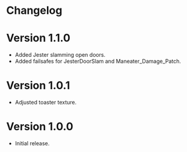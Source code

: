 # Changelog

# Version 1.1.0
- Added Jester slamming open doors.
- Added failsafes for JesterDoorSlam and Maneater_Damage_Patch.

# Version 1.0.1
- Adjusted toaster texture.

# Version 1.0.0
- Initial release.